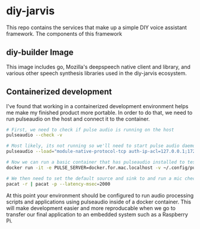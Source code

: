 # diy-jarvis

This repo contains the services that make up a simple DIY voice assistant framework. The components of this framework 

## diy-builder Image

This image includes go, Mozilla's deepspeech native client and library, and various other speech synthesis libraries used in the diy-jarvis ecosystem.

## Containerized development

I've found that working in a containerized development environment helps me make my finished product more portable. In order to do that, we need to run pulseaudio on the host and connect it to the container.

~~~~bash
# First, we need to check if pulse audio is running on the host
pulseaudio --check -v

# Most likely, its not running so we'll need to start pulse audio daemon on the host allowing anonymous connections from the docker ip range, assuming it's 172.17.0.0/24 which appears to be the default for Docker Desktop on my mac
pulseaudio --load="module-native-protocol-tcp auth-ip-acl=127.0.0.1;172.17.0.0/24 auth-anonymous=1" --exit-idle-time=-1 --daemon

# Now we can run a basic container that has pulseaudio installed to test our audio setup
docker run -it -e PULSE_SERVER=docker.for.mac.localhost -v ~/.config/pulse:/home/pulseaudio/.config/pulse --entrypoint bash --rm jess/pulseaudio

# We then need to set the default source and sink to and run a mic check with a 2 second delay from our selected default source (in) to default sink (out) to make sure everything's in order
pacat -r | pacat -p --latency-msec=2000
~~~~

At this point your environment should be configured to run audio processing scripts and applications using pulseaudio inside of a docker container. This will make development easier and more reproducable when we go to transfer our final application to an embedded system such as a Raspberry Pi.
